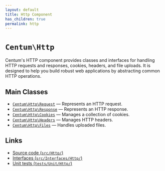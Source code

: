 ```yaml
---
layout: default
title: Http Component
has_children: true
permalink: http
---
```




# `Centum\Http`

Centum's HTTP component provides classes and interfaces for handling HTTP requests and responses, cookies, headers, and file uploads.
It is designed to help you build robust web applications by abstracting common HTTP operations.



## Main Classes

- [`Centum\Http\Request`](./requests.md) — Represents an HTTP request.
- [`Centum\Http\Response`](./responses.md) — Represents an HTTP response.
- [`Centum\Http\Cookies`](./cookies.md) — Manages a collection of cookies.
- [`Centum\Http\Headers`](./headers.md) — Manages HTTP headers.
- [`Centum\Http\Files`](./files.md) — Handles uploaded files.



## Links

- [Source code (`src/Http/`)](https://github.com/SidRoberts/centum/blob/main/src/Http/)
- [Interfaces (`src/Interfaces/Http/`)](https://github.com/SidRoberts/centum/blob/main/src/Interfaces/Http/)
- [Unit tests (`tests/Unit/Http/`)](https://github.com/SidRoberts/centum/blob/main/tests/Unit/Http/)
